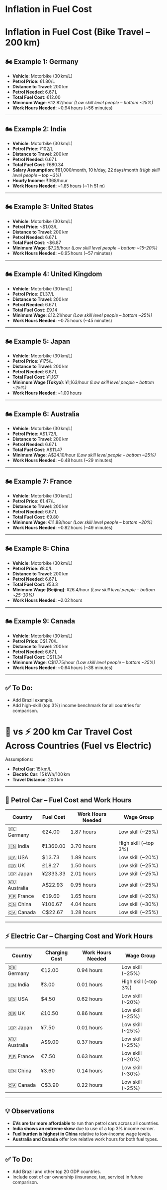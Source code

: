 # Inflation in Fuel Cost

# Inflation in Fuel Cost (Bike Travel – 200 km)

## 🏍️ Example 1: Germany

- **Vehicle**: Motorbike (30 km/L)  
- **Petrol Price**: €1.80/L  
- **Distance to Travel**: 200 km  
- **Petrol Needed**: 6.67 L  
- **Total Fuel Cost**: €12.00  
- **Minimum Wage**: €12.82/hour *(Low skill level people – bottom ~25%)*  
- **Work Hours Needed**: ~0.94 hours (~56 minutes)

---

## 🏍️ Example 2: India

- **Vehicle**: Motorbike (30 km/L)  
- **Petrol Price**: ₹102/L  
- **Distance to Travel**: 200 km  
- **Petrol Needed**: 6.67 L  
- **Total Fuel Cost**: ₹680.34  
- **Salary Assumption**: ₹81,000/month, 10 h/day, 22 days/month *(High skill level people – top ~3%)*  
- **Hourly Income**: ₹368/hour  
- **Work Hours Needed**: ~1.85 hours (~1 h 51 m)

---

## 🏍️ Example 3: United States

- **Vehicle**: Motorbike (30 km/L)  
- **Petrol Price**: ~$1.03/L  
- **Distance to Travel**: 200 km  
- **Petrol Needed**: 6.67 L  
- **Total Fuel Cost**: ~$6.87  
- **Minimum Wage**: $7.25/hour *(Low skill level people – bottom ~15–20%)*  
- **Work Hours Needed**: ~0.95 hours (~57 minutes)

---

## 🏍️ Example 4: United Kingdom

- **Vehicle**: Motorbike (30 km/L)  
- **Petrol Price**: £1.37/L  
- **Distance to Travel**: 200 km  
- **Petrol Needed**: 6.67 L  
- **Total Fuel Cost**: £9.14  
- **Minimum Wage**: £12.21/hour *(Low skill level people – bottom ~25%)*  
- **Work Hours Needed**: ~0.75 hours (~45 minutes)

---

## 🏍️ Example 5: Japan

- **Vehicle**: Motorbike (30 km/L)  
- **Petrol Price**: ¥175/L  
- **Distance to Travel**: 200 km  
- **Petrol Needed**: 6.67 L  
- **Total Fuel Cost**: ¥1,167  
- **Minimum Wage (Tokyo)**: ¥1,163/hour *(Low skill level people – bottom ~25%)*  
- **Work Hours Needed**: ~1.00 hours

---

## 🏍️ Example 6: Australia

- **Vehicle**: Motorbike (30 km/L)  
- **Petrol Price**: A$1.72/L  
- **Distance to Travel**: 200 km  
- **Petrol Needed**: 6.67 L  
- **Total Fuel Cost**: A$11.47  
- **Minimum Wage**: A$24.10/hour *(Low skill level people – bottom ~25%)*  
- **Work Hours Needed**: ~0.48 hours (~29 minutes)

---

## 🏍️ Example 7: France

- **Vehicle**: Motorbike (30 km/L)  
- **Petrol Price**: €1.47/L  
- **Distance to Travel**: 200 km  
- **Petrol Needed**: 6.67 L  
- **Total Fuel Cost**: €9.80  
- **Minimum Wage**: €11.88/hour *(Low skill level people – bottom ~20%)*  
- **Work Hours Needed**: ~0.82 hours (~49 minutes)

---

## 🏍️ Example 8: China

- **Vehicle**: Motorbike (30 km/L)  
- **Petrol Price**: ¥8.0/L  
- **Distance to Travel**: 200 km  
- **Petrol Needed**: 6.67 L  
- **Total Fuel Cost**: ¥53.3  
- **Minimum Wage (Beijing)**: ¥26.4/hour *(Low skill level people – bottom ~25–30%)*  
- **Work Hours Needed**: ~2.02 hours

---

## 🏍️ Example 9: Canada

- **Vehicle**: Motorbike (30 km/L)  
- **Petrol Price**: C$1.70/L  
- **Distance to Travel**: 200 km  
- **Petrol Needed**: 6.67 L  
- **Total Fuel Cost**: C$11.34  
- **Minimum Wage**: C$17.75/hour *(Low skill level people – bottom ~25%)*  
- **Work Hours Needed**: ~0.64 hours (~38 minutes)

---

## ✅ To Do:
- Add Brazil example.  
- Add high-skill (top 3%) income benchmark for all countries for comparison.

# 🚗 vs ⚡ 200 km Car Travel Cost Across Countries (Fuel vs Electric)

Assumptions:
- **Petrol Car**: 15 km/L
- **Electric Car**: 15 kWh/100 km
- **Travel Distance**: 200 km

---

## 🚗 Petrol Car – Fuel Cost and Work Hours

| Country       | Fuel Cost     | Work Hours Needed | Wage Group                   |
|---------------|---------------|-------------------|------------------------------|
| 🇩🇪 Germany    | €24.00        | 1.87 hours        | Low skill (~25%)            |
| 🇮🇳 India      | ₹1360.00      | 3.70 hours        | High skill (~top 3%)        |
| 🇺🇸 USA        | $13.73        | 1.89 hours        | Low skill (~20%)            |
| 🇬🇧 UK         | £18.27        | 1.50 hours        | Low skill (~25%)            |
| 🇯🇵 Japan      | ¥2333.33      | 2.01 hours        | Low skill (~25%)            |
| 🇦🇺 Australia  | A$22.93       | 0.95 hours        | Low skill (~25%)            |
| 🇫🇷 France     | €19.60        | 1.65 hours        | Low skill (~20%)            |
| 🇨🇳 China      | ¥106.67       | 4.04 hours        | Low skill (~30%)            |
| 🇨🇦 Canada     | C$22.67       | 1.28 hours        | Low skill (~25%)            |

---

## ⚡ Electric Car – Charging Cost and Work Hours

| Country       | Charging Cost | Work Hours Needed | Wage Group                   |
|---------------|----------------|-------------------|------------------------------|
| 🇩🇪 Germany    | €12.00         | 0.94 hours        | Low skill (~25%)            |
| 🇮🇳 India      | ₹3.00          | 0.01 hours        | High skill (~top 3%)        |
| 🇺🇸 USA        | $4.50          | 0.62 hours        | Low skill (~20%)            |
| 🇬🇧 UK         | £10.50         | 0.86 hours        | Low skill (~25%)            |
| 🇯🇵 Japan      | ¥7.50          | 0.01 hours        | Low skill (~25%)            |
| 🇦🇺 Australia  | A$9.00         | 0.37 hours        | Low skill (~25%)            |
| 🇫🇷 France     | €7.50          | 0.63 hours        | Low skill (~20%)            |
| 🇨🇳 China      | ¥3.60          | 0.14 hours        | Low skill (~30%)            |
| 🇨🇦 Canada     | C$3.90         | 0.22 hours        | Low skill (~25%)            |

---

## 💡 Observations

- **EVs are far more affordable** to run than petrol cars across all countries.
- **India shows an extreme skew** due to use of a top 3% income earner.
- **Fuel burden is highest in China** relative to low-income wage levels.
- **Australia and Canada** offer low relative work hours for both fuel types.

---

## ✅ To Do:
- Add Brazil and other top 20 GDP countries.
- Include cost of car ownership (insurance, tax, service) in future comparison.